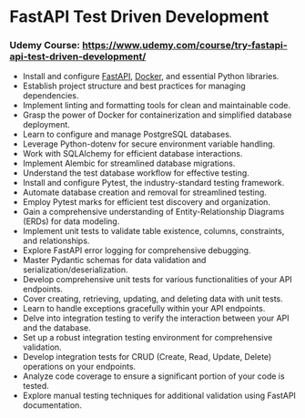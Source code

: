 # FastAPI Test Driven Development
### Udemy Course: https://www.udemy.com/course/try-fastapi-api-test-driven-development/


* Install and configure <u>FastAPI</u>, <u>Docker</u>, and essential Python libraries.
* Establish project structure and best practices for managing dependencies.
* Implement linting and formatting tools for clean and maintainable code.
* Grasp the power of Docker for containerization and simplified database deployment.
* Learn to configure and manage PostgreSQL databases.
* Leverage Python-dotenv for secure environment variable handling.
* Work with SQLAlchemy for efficient database interactions.
* Implement Alembic for streamlined database migrations.
* Understand the test database workflow for effective testing.
* Install and configure Pytest, the industry-standard testing framework.
* Automate database creation and removal for streamlined testing.
* Employ Pytest marks for efficient test discovery and organization.
* Gain a comprehensive understanding of Entity-Relationship Diagrams (ERDs) for data modeling.
* Implement unit tests to validate table existence, columns, constraints, and relationships.
* Explore FastAPI error logging for comprehensive debugging.
* Master Pydantic schemas for data validation and serialization/deserialization.
* Develop comprehensive unit tests for various functionalities of your API endpoints.
* Cover creating, retrieving, updating, and deleting data with unit tests.
* Learn to handle exceptions gracefully within your API endpoints.
* Delve into integration testing to verify the interaction between your API and the database.
* Set up a robust integration testing environment for comprehensive validation.
* Develop integration tests for CRUD (Create, Read, Update, Delete) operations on your endpoints.
* Analyze code coverage to ensure a significant portion of your code is tested.
* Explore manual testing techniques for additional validation using FastAPI documentation.